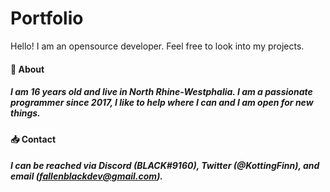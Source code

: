 # Portfolio
Hello! I am an opensource developer. Feel free to look into my projects.

#### 👋 About
##### I am 16 years old and live in North Rhine-Westphalia. I am a passionate programmer since 2017, I like to help where I can and I am open for new things.

#### 📥 Contact
##### I can be reached via Discord (BLACK#9160), Twitter (@KottingFinn), and email (fallenblackdev@gmail.com).
